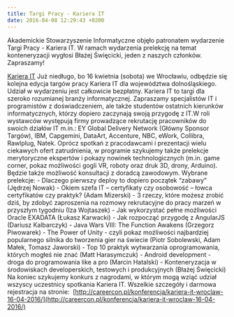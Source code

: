 ```yaml
---
title: Targi Pracy - Kariera IT
date: 2016-04-08 12:29:43 +0200
---
```

Akademickie Stowarzyszenie Informatyczne objęło patronatem wydarzenie Targi Pracy - Kariera IT. W ramach wydarzenia&nbsp;prelekcję na temat konteneryzacji wygłosi Błażej Święcicki, jeden z naszych członków. Zapraszamy!

[Kariera IT](http://careercon.pl/konferencja/kariera-it-wroclaw-16-04-2016/)
Już niedługo, bo 16 kwietnia (sobota) we Wrocławiu, odbędzie się kolejna edycja targów pracy Kariera IT dla województwa dolnośląskiego. Udział w wydarzeniu jest całkowicie bezpłatny. Kariera IT to targi dla szeroko rozumianej branży informatycznej. Zapraszamy specjalistów IT i programistów z doświadczeniem, ale także studentów ostatnich kierunków informatycznych, którzy dopiero zaczynają swoją przygodę z IT.<!--more-->W roli wystawców występują firmy prowadzące rekrutację pracowników do swoich działów IT m.in.: EY Global Delivery Network (Główny Sponsor Targów), IBM, Capgemini, DataArt, Accenture, NBC, eWork, Collibra, Rawlplug, Natek. Oprócz spotkań z pracodawcami i prezentacji wielu ciekawych ofert zatrudnienia, w programie szykujemy także prelekcje merytoryczne ekspertów i pokazy nowinek technologicznych (m.in. game corner, pokaz możliwości gogli VR, roboty oraz druk 3D, drony, Arduino). Będzie także możliwość konsultacji z doradcą zawodowym. Wybrane prelekcje: - Dlaczego pierwszy deploy to dopiero początek “zabawy” (Jędrzej Nowak) - Okiem szefa IT – certyfikaty czy osobowość – łowca certyfikatów czy praktyk? (Adam Mizerski) - 3 rzeczy, które możesz zrobić dziś, by zdobyć zaproszenia na rozmowy rekrutacyjne do pracy marzeń w przyszłym tygodniu (Iza Wojtaszek) - Jak wykorzystać pełne możliwości Oracle EXADATA (Łukasz Karwacki) - Jak rozpocząć przygodę z AngularJS (Dariusz Kalbarczyk) - Java Wars VIII: The Function Awakens (Grzegorz Piwowarek) - The Power of Unity - czyli pokaz możliwości najbardziej popularnego silnika do tworzenia gier na świecie (Piotr Sobolewski, Adam Małek, Tomasz Jaworski) - Top 10 praktyk wytwarzania oprogramowania, których mogłeś nie znać (Matt Harasymczuk) - Android development - droga do programowania like a pro (Marcin Hatalski) - Konteneryzacja w środowiskach developerskich, testowych i produkcyjnych (Błażej Święcicki) Na koniec szykujemy konkurs z nagrodami, w którym mogą wziąć udział wszyscy uczestnicy spotkania Kariera IT. Wszelkie szczegóły i darmowa rejestracja na stronie:&nbsp;
[http://careercon.pl/konferencja/kariera-it-wroclaw-16-04-2016/](http://careercon.pl/konferencja/kariera-it-wroclaw-16-04-2016/)
